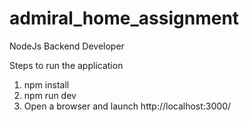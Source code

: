 # admiral_home_assignment
NodeJs Backend Developer

Steps to run the application

1. npm install
2. npm run dev
3. Open a browser and launch http://localhost:3000/


 
